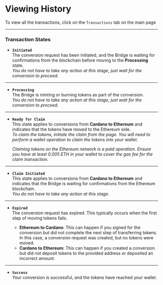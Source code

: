 # Viewing History

To view all the transactions, click on the `Transactions` tab on the main page

<ImageViewer src="/assets/images/products/Bridge/viewing-history.webp" alt="ViewingHistory"/>

---

### Transaction States

- **`Initiated`**  
  The conversion request has been initiated, and the Bridge is waiting for confirmations from the blockchain before moving to the **Processing** state.  
  _You do not have to take any action at this stage, just wait for the conversion to proceed._

---

- **`Processing`**  
  The Bridge is minting or burning tokens as part of the conversion.  
  _You do not have to take any action at this stage, just wait for the conversion to proceed._

---

- **`Ready for Claim`**  
  This state applies to conversions from **Cardano to Ethereum** and indicates that the tokens have moved to the Ethereum side.  
  _To claim the tokens, initiate the claim from the page. You will need to perform a wallet operation to claim the tokens into your wallet._
  
  _Claiming tokens on the Ethereum network is a paid operation. Ensure you have at least 0.005 ETH in your wallet to cover the gas fee for the claim transaction._

---

- **`Claim Initiated`**  
  This state applies to conversions from **Cardano to Ethereum** and indicates that the Bridge is waiting for confirmations from the Ethereum blockchain.  
  _You do not have to take any action at this stage._

---

- **`Expired`**  
  The conversion request has expired. This typically occurs when the first step of moving tokens fails.  

  - **Ethereum to Cardano**: This can happen if you signed for the conversion but did not complete the next step of transferring tokens. In this case, a conversion request was created, but no tokens were moved.  
  - **Cardano to Ethereum**: This can happen if you created a conversion but did not deposit tokens to the provided address or deposited an incorrect amount.

---

- **`Success`**  
  Your conversion is successful, and the tokens have reached your wallet.